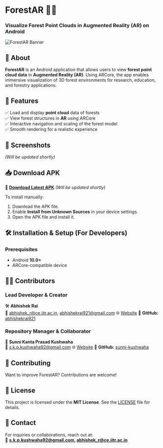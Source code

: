 # **ForestAR 🌲📱**  
### **Visualize Forest Point Clouds in Augmented Reality (AR) on Android**  

![ForestAR Banner](images/screengrab.jpg)

## **📌 About**  
**ForestAR** is an Android application that allows users to view **forest point cloud data** in **Augmented Reality (AR)**. Using ARCore, the app enables immersive visualization of 3D forest environments for research, education, and forestry applications.  

## **🚀 Features**  
✅ Load and display **point cloud** data of forests  
✅ View forest structures in **AR** using ARCore  
✅ Interactive navigation and scaling of the forest model  
✅ Smooth rendering for a realistic experience  

## **📱 Screenshots**  
*(Will be updated shortly)*  

## **📥 Download APK**  
🔗 **[Download Latest APK](https://your-apk-link.com)** *(Will be updated shortly)* 

To install manually:  
1. Download the APK file.  
2. Enable **Install from Unknown Sources** in your device settings.  
3. Open the APK file and install it.  

## **🛠️ Installation & Setup (For Developers)**  
### **Prerequisites**  
- Android **10.0+**  
- ARCore-compatible device  

## **👨‍💻 Contributors**  

### **Lead Developer & Creator**  
🛠️ **Abhishek Rai**  
📧 abhishek_r@ce.iitr.ac.in, abhishekrai921@gmail.com 
🌐 [Website](https://abhishekrai921.github.io/) 
📍 **GitHub:** [abhishekrai921](https://github.com/abhishekrai921)  

### **Repository Manager & Collaborator**  
🔧 **Sunni Kanta Prasad Kushwaha**  
📧 s.k.p.kushwaha92@gmail.com
🌐 [Website](http://www.skpkushwaha.in/) 
📍 **GitHub:** [sunni-kushwaha](https://github.com/sunni-kushwaha)  

## **🤝 Contributing**  
Want to improve ForestAR? Contributions are welcome!  

## **📜 License**  
This project is licensed under the **MIT License**. See the [LICENSE](LICENSE) file for details.  

## **📧 Contact**  
For inquiries or collaborations, reach out at:  
📩 **s.k.p.kushwaha92@gmail.com, abhishek_r@ce.iitr.ac.in**  

